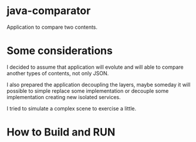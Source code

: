 # java-comparator
Application to compare two contents.

# Some considerations

I decided to assume that application will evolute and will able 
to compare another types of contents, not only JSON.

I also prepared the application decoupling the layers, 
maybe someday it will possible to simple replace some implementation or decouple 
some implementation creating new isolated services.

I tried to simulate a complex scene to exercise a little.

# How to Build and RUN


